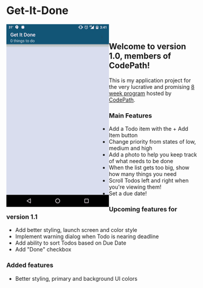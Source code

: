 # Get-It-Done

<img src="/GetItDoneV2.gif" align="left" width="270" height="480">
<br>


## Welcome to version 1.0, members of CodePath! 
  
This is my application project for the very lucrative and promising [8 week program](https://codepath.com/androidbootcamp) hosted by [CodePath](https://www.codepath.com).  

### Main Features  
- Add a Todo item with the + Add Item button  
- Change priority from states of low, medium and high  
- Add a photo to help you keep track of what needs to be done  
- When the list gets too big, show how many things you need  
- Scroll Todos left and right when you're viewing them!
- Set a due date!  
  
### Upcoming features for version 1.1 
- Add better styling, launch screen and color style
- Implement warning dialog when Todo is nearing deadline
- Add ability to sort Todos based on Due Date  
- Add "Done" checkbox

### Added features
- Better styling, primary and background UI colors